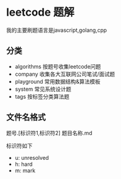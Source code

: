 # leetcode 题解

我的主要刷题语言是javascript,golang,cpp

## 分类

- algorithms 按题号收集leetcode问题
- company 收集各大互联网公司笔试/面试题
- playground 常用数据结构&算法模板
- system 常见系统设计题
- tags 按标签分类算法题

## 文件名格式

题号.[标识符1,标识符2] 题目名称.md

标识符如下

- u: unresolved
- h: hard
- m: mark












